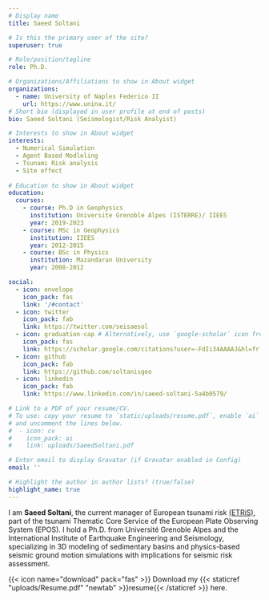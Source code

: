 ```yaml
---
# Display name
title: Saeed Soltani

# Is this the primary user of the site?
superuser: true

# Role/position/tagline
role: Ph.D.

# Organizations/Affiliations to show in About widget
organizations:
  - name: University of Naples Federico II 
    url: https://www.unina.it/
# Short bio (displayed in user profile at end of posts)
bio: Saeed Soltani (Seismologist/Risk Analyist) 

# Interests to show in About widget
interests:
  - Numerical Simulation
  - Agent Based Modleling
  - Tsunami Risk analysis
  - Site effect
  
# Education to show in About widget
education:
  courses:
    - course: Ph.D in Geophysics 
      institution: Universite Grenoble Alpes (ISTERRE)/ IIEES
      year: 2019-2023
    - course: MSc in Geophysics
      institution: IIEES
      year: 2012-2015
    - course: BSc in Physics
      institution: Mazandaran University
      year: 2008-2012

social:
  - icon: envelope
    icon_pack: fas
    link: '/#contact'
  - icon: twitter
    icon_pack: fab
    link: https://twitter.com/seisaesol
  - icon: graduation-cap # Alternatively, use `google-scholar` icon from `ai` icon pack
    icon_pack: fas
    link: https://scholar.google.com/citations?user=-FdIi34AAAAJ&hl=fr
  - icon: github
    icon_pack: fab
    link: https://github.com/soltanisgeo
  - icon: linkedin
    icon_pack: fab
    link: https://www.linkedin.com/in/saeed-soltani-5a4b0579/

# Link to a PDF of your resume/CV.
# To use: copy your resume to `static/uploads/resume.pdf`, enable `ai` icons in `params.toml`,
# and uncomment the lines below.
#  - icon: cv
#    icon_pack: ai
#    link: uploads/SaeedSoltani.pdf

# Enter email to display Gravatar (if Gravatar enabled in Config)
email: ''

# Highlight the author in author lists? (true/false)
highlight_name: true
---
```

I am **Saeed Soltani**, the current manager of European tsunami risk [(ETRiS)](https://www.eurotsunamirisk.org), part of the tsunami Thematic Core Service of the European Plate Observing System (EPOS). I hold a Ph.D. from Université Grenoble Alpes and the International Institute of Earthquake Engineering and Seismology, specializing in 3D modeling of sedimentary basins and physics-based seismic ground motion simulations with implications for seismic risk assessment.<br />

{{< icon name="download" pack="fas" >}} Download my {{< staticref "uploads/Resume.pdf" "newtab" >}}resume{{< /staticref >}} here.
